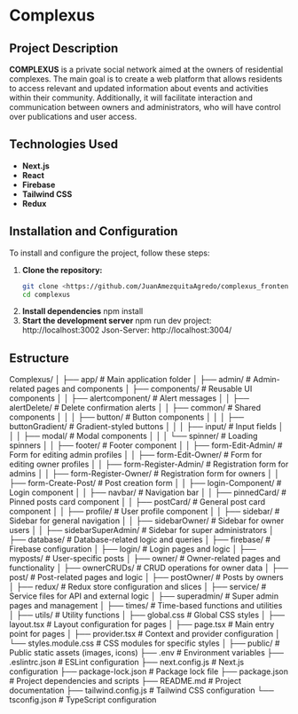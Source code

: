 # **Complexus**

## **Project Description**

**COMPLEXUS** is a private social network aimed at the owners of residential complexes. The main goal is to create a web platform that allows residents to access relevant and updated information about events and activities within their community. Additionally, it will facilitate interaction and communication between owners and administrators, who will have control over publications and user access.

## **Technologies Used**

- **Next.js**
- **React**
- **Firebase**
- **Tailwind CSS**
- **Redux**

## **Installation and Configuration**

To install and configure the project, follow these steps:

1. **Clone the repository:**
   ```bash
   git clone <https://github.com/JuanAmezquitaAgredo/complexus_frontend.git>
   cd complexus
2. **Install dependencies**
    npm install
3. **Start the development server**
    npm run dev
    project: http://localhost:3002
    Json-Server: http://localhost:3004/

## Estructure

Complexus/
│
├── app/                        # Main application folder
│   ├── admin/                  # Admin-related pages and components
│   ├── components/             # Reusable UI components
│   │   ├── alertcomponent/     # Alert messages
│   │   ├── alertDelete/        # Delete confirmation alerts
│   │   ├── common/             # Shared components
│   │   │   ├── button/         # Button components
│   │   │   ├── buttonGradient/ # Gradient-styled buttons
│   │   │   ├── input/          # Input fields
│   │   │   ├── modal/          # Modal components
│   │   │   └── spinner/        # Loading spinners
│   │   ├── footer/             # Footer component
│   │   ├── form-Edit-Admin/    # Form for editing admin profiles
│   │   ├── form-Edit-Owner/    # Form for editing owner profiles
│   │   ├── form-Register-Admin/  # Registration form for admins
│   │   ├── form-Register-Owner/  # Registration form for owners
│   │   ├── form-Create-Post/     # Post creation form
│   │   ├── login-Component/    # Login component
│   │   ├── navbar/             # Navigation bar
│   │   ├── pinnedCard/         # Pinned posts card component
│   │   ├── postCard/           # General post card component
│   │   ├── profile/            # User profile component
│   │   ├── sidebar/            # Sidebar for general navigation
│   │   ├── sidebarOwner/       # Sidebar for owner users
│   │   ├── sidebarSuperAdmin/  # Sidebar for super administrators
│   ├── database/               # Database-related logic and queries
│   ├── firebase/               # Firebase configuration
│   ├── login/                  # Login pages and logic
│   ├── myposts/                # User-specific posts
│   ├── owner/                  # Owner-related pages and functionality
│   ├── ownerCRUDs/             # CRUD operations for owner data
│   ├── post/                   # Post-related pages and logic
│   ├── postOwner/              # Posts by owners
│   ├── redux/                  # Redux store configuration and slices
│   ├── service/                # Service files for API and external logic
│   ├── superadmin/             # Super admin pages and management
│   ├── times/                  # Time-based functions and utilities
│   ├── utils/                  # Utility functions
│   ├── global.css              # Global CSS styles
│   ├── layout.tsx              # Layout configuration for pages
│   ├── page.tsx                # Main entry point for pages
│   ├── provider.tsx            # Context and provider configuration
│   └── styles.module.css       # CSS modules for specific styles
│
├── public/                     # Public static assets (images, icons)
├── .env                        # Environment variables
├── .eslintrc.json              # ESLint configuration
├── next.config.js              # Next.js configuration
├── package-lock.json           # Package lock file
├── package.json                # Project dependencies and scripts
├── README.md                   # Project documentation
├── tailwind.config.js          # Tailwind CSS configuration
└── tsconfig.json               # TypeScript configuration




